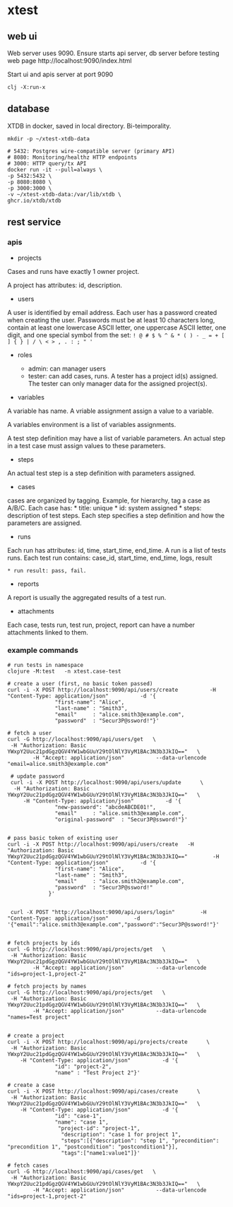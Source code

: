 # xtest

## web ui
Web server uses 9090. Ensure starts api server, db server before testing web page http://localhost:9090/index.html

Start ui and apis server at port 9090
```
clj -X:run-x
```

## database
XTDB in docker, saved in local directory. Bi-teimporality.

```
mkdir -p ~/xtest-xtdb-data

# 5432: Postgres wire-compatible server (primary API)
# 8080: Monitoring/healthz HTTP endpoints
# 3000: HTTP query/tx API
docker run -it --pull=always \
-p 5432:5432 \
-p 8080:8080 \
-p 3000:3000 \
-v ~/xtest-xtdb-data:/var/lib/xtdb \
ghcr.io/xtdb/xtdb

```

## rest service
### apis
* projects

Cases and runs have exactly 1 owner project.

A project has attributes: id, description.

* users

 A user is identified by email address. Each user has a password created when creating the user.
 Passwords must be at least 10 characters long, contain at least one lowercase ASCII letter, one uppercase ASCII letter, one digit, and one special symbol from the set: `! @ # $ % ^ & * ( ) - _ = + [ ] { } | / \ < > , . : ; " '`

* roles
  * admin: can manager users
  * tester: can add cases, runs. A tester has a project id(s) assigned. The tester can only
  manager data for the assigned project(s).

* variables

A variable has name. A vriable assignment assign a value to a variable.

A variables environment is a list of variables assignments.

A test step definition may have a list of variable parameters. An actual step in a test case must assign values to these parameters.

* steps

An actual test step is a step definition with parameters assigned.


* cases
  
cases are organized by tagging. Example, for hierarchy, tag a case as A/B/C.
Each case has:
    * title: unique
    * id: system assigned
    * steps: description of test steps. Each step specifies a step definition and how the parameters are assigned.

* runs

Each run has attributes: id, time, start_time, end_time. A run is a list of tests runs.
Each test run contains: case_id, start_time, end_time, logs, result

    * run result: pass, fail. 

* reports

A report is usually the aggregated results of a test run.

* attachments

Each case, tests run, test run, project, report can have a number attachments linked to them.

### example commands
```
# run tests in namespace
clojure -M:test   -n xtest.case-test

# create a user (first, no basic token passed)
curl -i -X POST http://localhost:9090/api/users/create          -H "Content-Type: application/json"          -d '{
               "first-name": "Alice",
               "last-name" : "Smith3",
               "email"     : "alice.smith3@example.com",
               "password"  : "Secur3P@ssword!"}'

# fetch a user
curl -G http://localhost:9090/api/users/get   \
 -H "Authorization: Basic YWxpY2Uuc21pdGgzQGV4YW1wbGUuY29tOlNlY3VyM1BAc3N3b3JkIQ=="   \
        -H "Accept: application/json"          --data-urlencode "email=alice.smith3@example.com"
 
 # update password
 curl -i -X POST http://localhost:9090/api/users/update      \
  -H "Authorization: Basic YWxpY2Uuc21pdGgzQGV4YW1wbGUuY29tOlNlY3VyM1BAc3N3b3JkIQ=="   \
     -H "Content-Type: application/json"          -d '{
               "new-password": "abcdeABCDE01!",
               "email"     : "alice.smith3@example.com",
               "original-password"  : "Secur3P@ssword!"}'


# pass basic token of existing user
curl -i -X POST http://localhost:9090/api/users/create   -H "Authorization: Basic YWxpY2Uuc21pdGgzQGV4YW1wbGUuY29tOlNlY3VyM1BAc3N3b3JkIQ=="        -H "Content-Type: application/json"          -d '{
               "first-name": "Alice",
               "last-name" : "Smith3",
               "email"     : "alice.smith2@example.com",
               "password"  : "Secur3P@ssword!"
             }'


 curl -X POST "http://localhost:9090/api/users/login"        -H "Content-Type: application/json"        -d '{"email":"alice.smith3@example.com","password":"Secur3P@ssword!"}'


# fetch projects by ids
curl -G http://localhost:9090/api/projects/get   \
 -H "Authorization: Basic YWxpY2Uuc21pdGgzQGV4YW1wbGUuY29tOlNlY3VyM1BAc3N3b3JkIQ=="   \
        -H "Accept: application/json"          --data-urlencode "ids=project-1,project-2"
 
# fetch projects by names
curl -G http://localhost:9090/api/projects/get   \
 -H "Authorization: Basic YWxpY2Uuc21pdGgzQGV4YW1wbGUuY29tOlNlY3VyM1BAc3N3b3JkIQ=="   \
        -H "Accept: application/json"          --data-urlencode "names=Test project"


# create a project
curl -i -X POST http://localhost:9090/api/projects/create      \
 -H "Authorization: Basic YWxpY2Uuc21pdGgzQGV4YW1wbGUuY29tOlNlY3VyM1BAc3N3b3JkIQ=="   \
    -H "Content-Type: application/json"          -d '{
               "id": "project-2",
               "name" : "Test Project 2"}'

# create a case
curl -i -X POST http://localhost:9090/api/cases/create      \
 -H "Authorization: Basic YWxpY2Uuc21pdGgzQGV4YW1wbGUuY29tOlNlY3VyM1BAc3N3b3JkIQ=="   \
    -H "Content-Type: application/json"          -d '{
               "id": "case-1",
               "name": "case 1",
                "project-id": "project-1",
                 "description": "case 1 for project 1",
                 "steps":[{"description": "step 1", "precondition": "precondition 1", "postcondition": "postcondition1"}], 
                 "tags":["name1:value1"]}'

# fetch cases
curl -G http://localhost:9090/api/cases/get   \
 -H "Authorization: Basic YWxpY2Uuc21pdGgzQGV4YW1wbGUuY29tOlNlY3VyM1BAc3N3b3JkIQ=="   \
        -H "Accept: application/json"          --data-urlencode "ids=project-1,project-2"

```